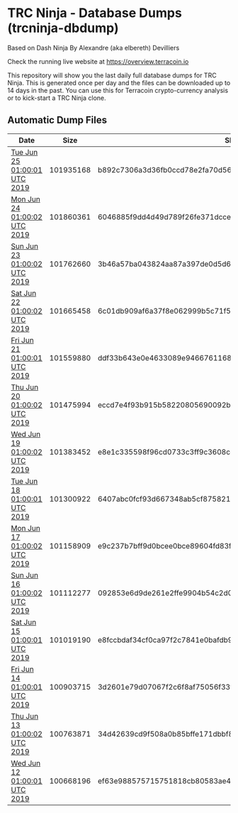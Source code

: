 # TRC Ninja - Database Dumps (trcninja-dbdump)
Based on Dash Ninja By Alexandre (aka elbereth) Devilliers

Check the running live website at https://overview.terracoin.io

This repository will show you the last daily full database dumps for TRC Ninja. This is generated once per day and the files can be downloaded up to 14 days in the past.
You can use this for Terracoin crypto-currency analysis or to kick-start a TRC Ninja clone.


## Automatic Dump Files
| Date | Size | SHA256 |
|--|--|--|
| [Tue Jun 25 01:00:01 UTC 2019](https://transfer.sh/bOM1O/trcninja-dbdump-20190625010001.tar.bz2) | 101935168 | b892c7306a3d36fb0ccd78e2fa70d565dd6abe34a85b9f4b1cf82dee37ac45be | 
| [Mon Jun 24 01:00:02 UTC 2019](https://transfer.sh/15U0Xr/trcninja-dbdump-20190624010002.tar.bz2) | 101860361 | 6046885f9dd4d49d789f26fe371dcce9849983e570b7f641e2c6bb4df832360e | 
| [Sun Jun 23 01:00:02 UTC 2019](https://transfer.sh/6C4g5/trcninja-dbdump-20190623010002.tar.bz2) | 101762660 | 3b46a57ba043824aa87a397de0d5d6852dd7fb39ca73585c8c49ed2909096a5d | 
| [Sat Jun 22 01:00:02 UTC 2019]() | 101665458 | 6c01db909af6a37f8e062999b5c71f54ef25bee9f1f3772c4d5e9d5740e51d19 | 
| [Fri Jun 21 01:00:01 UTC 2019](https://transfer.sh/4bPwc/trcninja-dbdump-20190621010001.tar.bz2) | 101559880 | ddf33b643e0e4633089e9466761168287f64f9dddda06fc32a85e0b675e76c43 | 
| [Thu Jun 20 01:00:02 UTC 2019](https://transfer.sh/5qY7N/trcninja-dbdump-20190620010002.tar.bz2) | 101475994 | eccd7e4f93b915b58220805690092bcf1e323d2667292d8f12464892957d3aaa | 
| [Wed Jun 19 01:00:02 UTC 2019](https://transfer.sh/YBaE6/trcninja-dbdump-20190619010002.tar.bz2) | 101383452 | e8e1c335598f96cd0733c3ff9c3608cc016cb9c3ef125530d055be31daa5c65b | 
| [Tue Jun 18 01:00:01 UTC 2019](https://transfer.sh/6Wvrx/trcninja-dbdump-20190618010001.tar.bz2) | 101300922 | 6407abc0fcf93d667348ab5cf8758211173f01da0a81abd36773f37d31c13d11 | 
| [Mon Jun 17 01:00:02 UTC 2019](https://transfer.sh/8jmCm/trcninja-dbdump-20190617010002.tar.bz2) | 101158909 | e9c237b7bff9d0bcee0bce89604fd83f8718b35161e4ddfbb788cc0ab4b35cc1 | 
| [Sun Jun 16 01:00:02 UTC 2019](https://transfer.sh/ghFSw/trcninja-dbdump-20190616010002.tar.bz2) | 101112277 | 092853e6d9de261e2ffe9904b54c2d084b867d896debc17436f1e62efe33229d | 
| [Sat Jun 15 01:00:01 UTC 2019](https://transfer.sh/phvgD/trcninja-dbdump-20190615010001.tar.bz2) | 101019190 | e8fccbdaf34cf0ca97f2c7841e0bafdb9efc8e19b244a4c8af41da0143a36049 | 
| [Fri Jun 14 01:00:01 UTC 2019]() | 100903715 | 3d2601e79d07067f2c6f8af75056f33fd020423c5975bbeb1f82a7419e4712da | 
| [Thu Jun 13 01:00:02 UTC 2019](https://transfer.sh/ZBU4W/trcninja-dbdump-20190613010002.tar.bz2) | 100763871 | 34d42639cd9f508a0b85bffe171dbbf81187e2bca9d374f6d6ded271bb625106 | 
| [Wed Jun 12 01:00:01 UTC 2019](https://transfer.sh/13ybYu/trcninja-dbdump-20190612010001.tar.bz2) | 100668196 | ef63e988575715751818cb80583ae4700b817863d1d40e385df864a8452d60f4 | 
